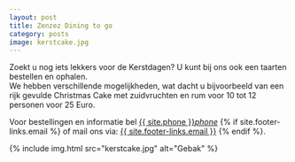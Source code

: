 ```yaml
---
layout: post
title: Zenzez Dining to go
category: posts
image: kerstcake.jpg
---
```


Zoekt u nog iets lekkers voor de Kerstdagen? U kunt bij ons ook een taarten bestellen en ophalen.  
We hebben verschillende mogelijkheden, wat dacht u bijvoorbeeld van een rijk gevulde Christmas Cake met zuidvruchten en rum voor 10 tot 12 personen voor 25 Euro.

Voor bestellingen en informatie bel <a href="tel:{{ site.phone }}">{{ site.phone }}</a><a href="tel:{{ site.phone }}"><i class="w3-margin-left material-icons">phone</i></a> {% if site.footer-links.email %}
of mail ons via: <a href="mailto:{{ site.footer-links.email }}?Subject=Information" target="_top">{{ site.footer-links.email }}</a>
{% endif %}.

{% include img.html src="kerstcake.jpg" alt="Gebak" %}

